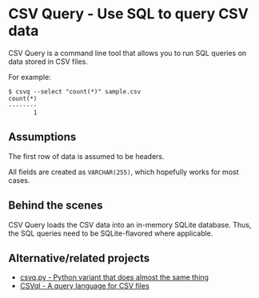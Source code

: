 CSV Query - Use SQL to query CSV data
=====================================

CSV Query is a command line tool that allows you to run SQL queries on data
stored in CSV files.

For example:

    $ csvq --select "count(*)" sample.csv
    count(*)
    --------
           1

Assumptions
-----------

The first row of data is assumed to be headers.

All fields are created as `VARCHAR(255)`, which hopefully works for most cases.

Behind the scenes
-----------------

CSV Query loads the CSV data into an in-memory SQLite database. Thus, the SQL
queries need to be SQLite-flavored where applicable.

Alternative/related projects
----------------------------

* [csvq.py - Python variant that does almost the same thing](http://www.gl1tch.com/~lukewarm/software/csvq/)
* [CSVql - A query language for CSV files](https://github.com/ondrasej/CSVql)
